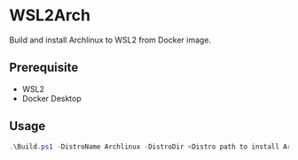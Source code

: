 # WSL2Arch
Build and install Archlinux to WSL2 from Docker image.

## Prerequisite
- WSL2
- Docker Desktop

## Usage
```powershell
.\Build.ps1 -DistroName Archlinux -DistroDir <Distro path to install Archlinux> -Username <Your user name>
```
